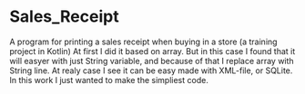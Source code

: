# Sales_Receipt
A program for printing a sales receipt when buying in a store (a training project in Kotlin)
At first I did it based on array. But in this case I found that it will easyer with just String variable, and because of that I replace array with String line. 
At realy case I see it can be easy made with XML-file, or SQLite. In this work I just wanted to make the simpliest code. 
